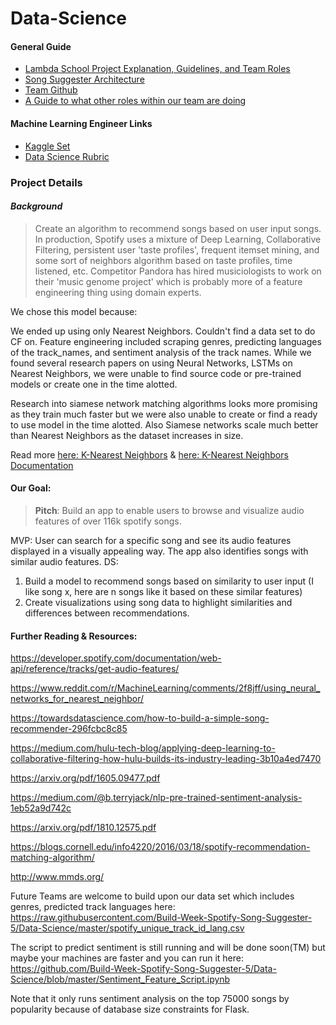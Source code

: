 # Data-Science

#### General Guide
- [Lambda School Project Explanation, Guidelines, and Team Roles](https://airtable.com/shrtA1m4LFJAnjvqS/tblI02wuarVEYWVSv/viw2L09271lKsRt5x/recsd9pTmzGNlk2re?blocks=hide)
- [Song Suggester Architecture](https://www.notion.so/Spotify-Song-Suggester-0fd8e64d69c54e03a7884eec81885dbc)
- [Team Github](https://trello.com/c/i2p8e44L/5-ml-engineers)
- [A Guide to what other roles within our team are doing](https://www.notion.so/Working-Effectively-Across-Tracks-7be8d0eb25a14418b1e2a93ddde1d561)

#### Machine Learning Engineer Links

- [Kaggle Set](https://www.kaggle.com/tomigelo/spotify-audio-features)
- [Data Science Rubric](https://www.notion.so/Data-Science-Unit-4-814c17e421334cd8b3d2867d1d49f541)

### Project Details

 #### *Background*

> Create an algorithm to recommend songs based on user input songs. In production, Spotify uses a mixture of Deep Learning, Collaborative Filtering, persistent user 'taste profiles', frequent itemset mining, and some sort of neighbors algorithm based on
taste profiles, time listened, etc. Competitor Pandora has hired musiciologists to work on their 'music genome project' which
is probably more of a feature engineering thing using domain experts.

We chose this model because:

We ended up using only Nearest Neighbors. Couldn't find a data set to do CF on. Feature engineering included scraping genres,
predicting languages of the track_names, and sentiment analysis of the track names. While we found several research papers on using
Neural Networks, LSTMs on Nearest Neighbors, we were unable to find source code or pre-trained models or create one in the time alotted.

Research into siamese network matching algorithms looks more promising as they train much faster but we were also unable
to create or find a ready to use model in the time alotted. Also Siamese networks scale much better than Nearest Neighbors as the
dataset increases in size.


Read more [here: K-Nearest Neighbors](https://towardsdatascience.com/machine-learning-basics-with-the-k-nearest-neighbors-algorithm-6a6e71d01761) &  [here: K-Nearest Neighbors Documentation](https://scikit-learn.org/stable/modules/neighbors.html)


#### **Our Goal**:

> **Pitch**: Build an app to enable users to browse and visualize audio features of over 116k spotify songs.

MVP: User can search for a specific song and see its audio features displayed in a visually appealing way. The app also identifies songs with similar audio features.
DS:
1. Build a model to recommend songs based on similarity to user input (I like song x, here are n songs like it based on these similar features)
2. Create visualizations using song data to highlight similarities and differences between recommendations.

#### Further Reading & Resources:

https://developer.spotify.com/documentation/web-api/reference/tracks/get-audio-features/

https://www.reddit.com/r/MachineLearning/comments/2f8jff/using_neural_networks_for_nearest_neighbor/

https://towardsdatascience.com/how-to-build-a-simple-song-recommender-296fcbc8c85

https://medium.com/hulu-tech-blog/applying-deep-learning-to-collaborative-filtering-how-hulu-builds-its-industry-leading-3b10a4ed7470

https://arxiv.org/pdf/1605.09477.pdf

https://medium.com/@b.terryjack/nlp-pre-trained-sentiment-analysis-1eb52a9d742c

https://arxiv.org/pdf/1810.12575.pdf

https://blogs.cornell.edu/info4220/2016/03/18/spotify-recommendation-matching-algorithm/

http://www.mmds.org/

Future Teams are welcome to build upon our data set which includes genres, predicted track languages here:
https://raw.githubusercontent.com/Build-Week-Spotify-Song-Suggester-5/Data-Science/master/spotify_unique_track_id_lang.csv

The script to predict sentiment is still running and will be done soon(TM) but maybe your machines are faster and you can run it here:
https://github.com/Build-Week-Spotify-Song-Suggester-5/Data-Science/blob/master/Sentiment_Feature_Script.ipynb

Note that it only runs sentiment analysis on the top 75000 songs by popularity because of database size constraints for Flask.
